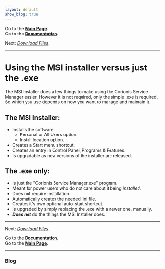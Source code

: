 ```yaml
---
layout: default
show_blog: true
---
```

Go to the [**Main Page**](index).<br/>
Go to the [**Documentation**](help).

Next: *[Download Files](downloads)*.

---

# Using the MSI installer versus just the .exe
The MSI Installer does a few things to make using the Corionis Service Manager easier. However it is not required, only
the simple .exe is required. So which you use depends on how you want to manage and maintain it.

## The MSI Installer:
 * Installs the software.
   - Personal or All Users option.
   - Install location option.
 * Creates a Start menu shortcut.
 * Creates an entry in Control Panel, Programs & Features.
 * Is upgradable as new versions of the installer are released.

## The .exe only:
 * Is just the "Corionis Service Manager.exe" program.
 * Meant for power users who do not care about it being *installed*.
 * Does not require installation.
 * Automatically creates the needed .ini file.
 * Creates it's own optional auto-start shortcut.
 * Is upgraded by simply replacing the .exe with a newer one, manually.
 * _**Does not**_ do the things the MSI Installer does.
 
---

Next: *[Download Files](downloads)*.

Go to the [**Documentation**](help).<br/>
Go to the [**Main Page**](index).

---

### Blog
